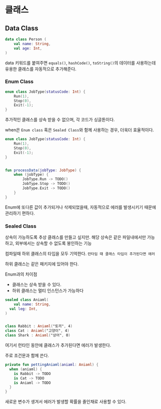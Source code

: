 # 클래스



## Data Class

```kotlin
data class Person (
    val name: String,
    val age: Int,
)
```

data 키워드를 붙여주면 `equals()`, `hashCode()`, `toString()`의 데이터를 사용하는데 유용한 클래스를 자동적으로 추가해준다.



### Enum Class

```kotlin
enum class JobType(statusCode: Int) {
    Run(1),
    Stop(0),
    Exit(-1);
}
```

추가적인 클래스를 상속 받을 수 없으며, 각 코드가 싱글톤이다.



when은 `Enum class` 혹은 `Sealed Class`와 함께 사용하는 경우, 더욱더 효율적이다.

```kotlin
enum class JobType(statusCode: Int) {
    Run(1),
    Stop(0),
    Exit(-1);
}


fun processData(jobType: JobType) {
    when (jobType) {
        JobType.Run -> TODO()
        JobType.Stop -> TODO()
        JobType.Exit -> TODO()
    }
}
```

Enum에 또다른 값이 추가되거나 삭제되었을때, 자동적으로 에러를 발생시키기 때문에 관리하기 편하다.





### Sealed Class

상속이 가능하도록 추상 클래스를 만들고 싶지만. 해당 상속은 같은 파일내에서만 가능하고, 외부에서는 상속할 수 없도록 봉인하는 기능

컴파일때 하위 클래스의 타입을 모두 기억한다. `런타임 때 클래스 타입이 추가된다면 에러`

하위 클래스는 같은 패키지에 있어야 한다.



Enum과의 차이점

- 클래스는 상속 받을 수 있다.
- 하위 클래스는 멀티 인스턴스가 가능하다



```kotlin
sealed class Aniaml(
	val name: String,
  val leg: Int,
)


class Rabbit : Aniaml("토끼", 4)
class Cat : Aniaml("고양이", 4)
class Shark : Aniaml("상어", 0)
```



여기서 런타인 동안에 클래스가 추가된다면 에러가 발생한다.



주로 조건문과 함께 쓴다.

```kotlin
private fun pettingAniaml(aniaml: Aniaml) {
  when (aniaml) {
    is Rabbit -> TODO
    is Cat -> TODO
    is Aniaml -> TODO
  }
}
```



새로운 변수가 생겨서 에러가 발생할 확률을 줄인채로 사용할 수 있다.
